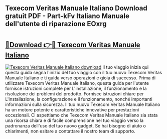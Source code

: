 ## Texecom Veritas Manuale Italiano Download gratuit PDF - Part-kFv Italiano Manuale dell'utente di riparazione EOxrg

# <h2><a href="http://dfgvwm1.blite.top/?on=Texecom+Veritas+Manuale+Italiano">🔗Download 👉🔴 Texecom Veritas Manuale Italiano</a></h2>

[![Texecom Veritas Manuale Italiano download](https://i.imgur.com/lujVjoI.png)](http://dfgvwm1.blite.top/?on=Texecom+Veritas+Manuale+Italiano)
Il tuo viaggio inizia qui questa guida segna l'inizio del tuo viaggio con il tuo nuovo Texecom Veritas Manuale Italiano e ti guida verso operazioni e gioia di successo. Prima di utilizzare Texecom Veritas Manuale Italiano, questa guida per l'utente fornisce istruzioni complete per L'installazione, il funzionamento e la risoluzione dei problemi del prodotto. Fornisce istruzioni chiare per L'installazione, la configurazione e il funzionamento, nonché importanti informazioni sulla sicurezza. Il tuo nuovo Texecom Veritas Manuale Italiano ha un motore potente e caratteristiche innovative per prestazioni eccezionali. Ci aspettiamo che Texecom Veritas Manuale Italiano sia stata una risorsa chiara e di facile comprensione nel tuo viaggio verso la padronanza dell'uso del tuo nuovo gadget. Se hai bisogno di aiuto o chiarimenti, non esitare a contattare il nostro team di supporto.
